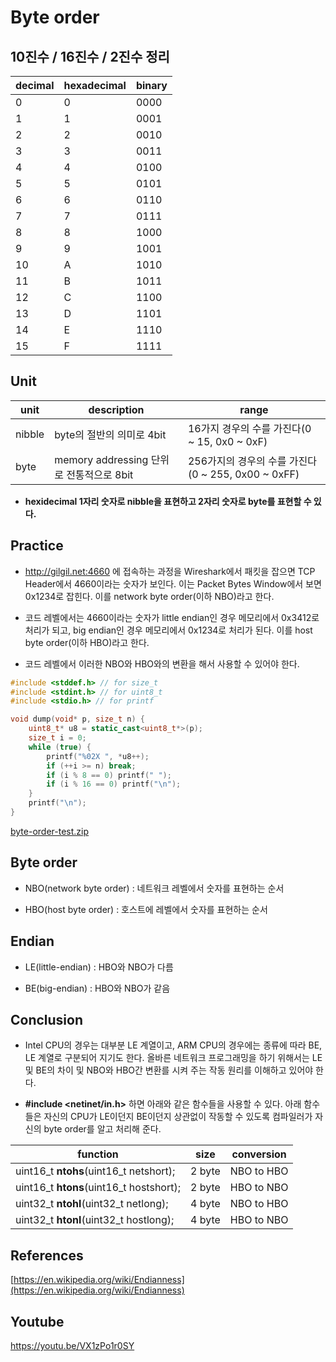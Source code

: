 Byte order
===

## 10진수 / 16진수 / 2진수 정리
| decimal | hexadecimal | binary |
|---|---|---|
|0|0|0000|
|1|1|0001|
|2|2|0010|
|3|3|0011|
|4|4|0100|
|5|5|0101|
|6|6|0110|
|7|7|0111|
|8|8|1000|
|9|9|1001|
|10|A|1010|
|11|B|1011|
|12|C|1100|
|13|D|1101|
|14|E|1110|
|15|F|1111|

## Unit
| unit | description | range |
|---|---|---|
| nibble | byte의 절반의 의미로 4bit | 16가지 경우의 수를 가진다(0 ~ 15, 0x0 ~ 0xF) |
| byte | memory addressing 단위로 전통적으로 8bit | 256가지의 경우의 수를 가진다(0 ~ 255, 0x00 ~ 0xFF) |

* <b>hexidecimal 1자리 숫자로 nibble을 표현하고 2자리 숫자로 byte를 표현할 수 있다.</b>

## Practice
* http://gilgil.net:4660 에 접속하는 과정을 Wireshark에서 패킷을 잡으면 TCP Header에서 4660이라는 숫자가 보인다. 이는 Packet Bytes Window에서 보면 0x1234로 잡힌다. 이를 network byte order(이하 NBO)라고 한다.

* 코드 레벨에서는 4660이라는 숫자가 little endian인 경우 메모리에서 0x3412로 처리가 되고, big endian인 경우 메모리에서 0x1234로 처리가 된다. 이를 host byte order(이하 HBO)라고 한다.

* 코드 레벨에서 이러한 NBO와 HBO와의 변환을 해서 사용할 수 있어야 한다.

```cpp
#include <stddef.h> // for size_t
#include <stdint.h> // for uint8_t
#include <stdio.h> // for printf

void dump(void* p, size_t n) {
	uint8_t* u8 = static_cast<uint8_t*>(p);
	size_t i = 0;
	while (true) {
		printf("%02X ", *u8++);
		if (++i >= n) break;
		if (i % 8 == 0) printf(" ");
		if (i % 16 == 0) printf("\n");
	}
	printf("\n");
}
```
[byte-order-test.zip](byte-order-test.zip)

## Byte order
* NBO(network byte order) : 네트워크 레벨에서 숫자를 표현하는 순서

* HBO(host byte order) : 호스트에 레벨에서 숫자를 표현하는 순서

## Endian
* LE(little-endian) : HBO와 NBO가 다름

* BE(big-endian) : HBO와 NBO가 같음

## Conclusion
* Intel CPU의 경우는 대부분 LE 계열이고, ARM CPU의 경우에는 종류에 따라 BE, LE 계열로 구분되어 지기도 한다. 올바른 네트워크 프로그래밍을 하기 위해서는 LE 및 BE의 차이 및 NBO와 HBO간 변환를 시켜 주는 작동 원리를 이해하고 있어야 한다.

* <b>#include <netinet/in.h></b> 하면 아래와 같은 함수들을 사용할 수 있다. 아래 함수들은 자신의 CPU가 LE이던지 BE이던지 상관없이 작동할 수 있도록 컴파일러가 자신의 byte order를 알고 처리해 준다.  

| function | size | conversion |
|---|---|---|
| uint16_t <B>ntohs</B>(uint16_t netshort); | 2 byte | NBO to HBO |
| uint16_t <B>htons</B>(uint16_t hostshort); | 2 byte | HBO to NBO |
| uint32_t <B>ntohl</B>(uint32_t netlong); | 4 byte | NBO to HBO |
| uint32_t <B>htonl</B>(uint32_t hostlong); | 4 byte | HBO to NBO |

## References
[https://en.wikipedia.org/wiki/Endianness](https://en.wikipedia.org/wiki/Endianness)

## Youtube
https://youtu.be/VX1zPo1r0SY